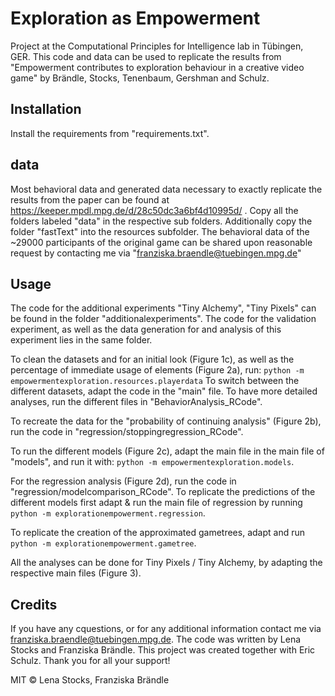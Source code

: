 # Exploration as Empowerment

Project at the Computational Principles for Intelligence lab in Tübingen, GER.
This code and data can be used to replicate the results from "Empowerment contributes to exploration behaviour in a creative video game" by Brändle, Stocks, Tenenbaum, Gershman and Schulz.

## Installation
Install the requirements from "requirements.txt".

## data
Most behavioral data and generated data necessary to exactly replicate the results from the paper can be found at https://keeper.mpdl.mpg.de/d/28c50dc3a6bf4d10995d/ . Copy all the folders labeled "data" in the respective sub folders. Additionally copy the folder "fastText" into the resources subfolder.
The behavioral data of the ~29000 participants of the original game can be shared upon reasonable request by contacting me via "franziska.braendle@tuebingen.mpg.de"

## Usage

The code for the additional experiments "Tiny Alchemy", "Tiny Pixels" can be found in the folder "additionalexperiments". The code for the validation experiment, as well as the data generation for and analysis of this experiment lies in the same folder.

To clean the datasets and for an initial look (Figure 1c), as well as the percentage of immediate usage of elements (Figure 2a), run:
`python -m empowermentexploration.resources.playerdata`
To switch between the different datasets, adapt the code in the "main" file. To have more detailed analyses, run the different files in "BehaviorAnalysis_RCode".

To recreate the data for the "probability of continuing analysis" (Figure 2b), run the code in "regression/stoppingregression_RCode".

To run the different models (Figure 2c), adapt the main file in the main file of "models", and run it with: `python -m empowermentexploration.models`.

For the regression analysis (Figure 2d), run the code in "regression/modelcomparison_RCode". To replicate the predictions of the different models first adapt & run the main file of regression by running `python -m explorationempowerment.regression`.

To replicate the creation of the approximated gametrees, adapt and run
`python -m explorationempowerment.gametree`.

All the analyses can be done for Tiny Pixels / Tiny Alchemy, by adapting the respective main files (Figure 3).

## Credits
If you have any cquestions, or for any additional information contact me via franziska.braendle@tuebingen.mpg.de.
The code was written by Lena Stocks and Franziska Brändle. This project was created together with Eric Schulz. Thank you for all your support!

MIT © Lena Stocks, Franziska Brändle
